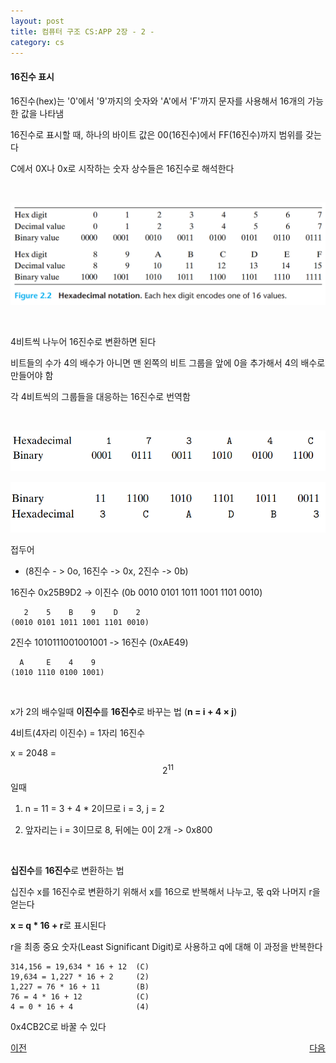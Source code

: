 ```yaml
---
layout: post
title: 컴퓨터 구조 CS:APP 2장 - 2 -
category: cs
---
```


#### 16진수 표시

16진수(hex)는 '0'에서 '9'까지의 숫자와 'A'에서 'F'까지 문자를 사용해서 16개의 가능한 값을 나타냄

16진수로 표시할 때, 하나의 바이트 값은 00(16진수)에서 FF(16진수)까지 범위를 갖는다

C에서 0X나 0x로 시작하는 숫자 상수들은 16진수로 해석한다

&nbsp;

![16진수의 표시](/assets/images/cs/cs-app/cs-app-02-02-01.png)

&nbsp;

4비트씩 나누어 16진수로 변환하면 된다

비트들의 수가 4의 배수가 아니면 맨 왼쪽의 비트 그룹을 앞에 0을 추가해서 4의 배수로 만들어야 함

각 4비트씩의 그룹들을 대응하는 16진수로 번역함

&nbsp;

![16진수의 표시](/assets/images/cs/cs-app/cs-app-02-02-02.png)

![16진수의 표시](/assets/images/cs/cs-app/cs-app-02-02-03.png)

접두어

  - (8진수 - > 0o, 16진수 -> 0x, 2진수 -> 0b)
 
16진수 0x25B9D2 -> 이진수 (0b 0010 0101 1011 1001 1101 0010)

       2    5    B    9    D    2
    (0010 0101 1011 1001 1101 0010)   


2진수 1010111001001001 -> 16진수 (0xAE49)

      A     E    4    9
    (1010 1110 0100 1001)

&nbsp;

x가 2의 배수일때 **이진수**를 **16진수**로 바꾸는 법 (**n = i + 4 × j**)

4비트(4자리 이진수) = 1자리 16진수

  x = 2048 = $$ 2^{11} $$일때

  1. n = 11 = 3 + 4 * 2이므로 i = 3, j = 2
  
  2. 앞자리는 i = 3이므로 8, 뒤에는 0이 2개 -> 0x800

&nbsp; 

**십진수**를 **16진수**로 변환하는 법

십진수 x를 16진수로 변환하기 위해서 x를 16으로 반복해서 나누고, 몫 q와 나머지 r을 얻는다

**x = q * 16 + r**로 표시된다

r을 최종 중요 숫자(Least Significant Digit)로 사용하고 q에 대해 이 과정을 반복한다

    314,156 = 19,634 * 16 + 12  (C)  
    19,634 = 1,227 * 16 + 2     (2)  
    1,227 = 76 * 16 + 11        (B)  
    76 = 4 * 16 + 12            (C)
    4 = 0 * 16 + 4              (4)

0x4CB2C로 바꿀 수 있다

<p style="display: flex; justify-content: space-between;">
  <a href="cs-02-01.html">이전</a>
  <a href="cs-02-03.html">다음</a>
</p>
